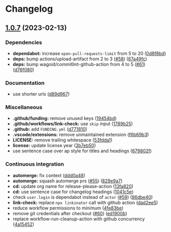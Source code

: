 # Changelog

## [1.0.7](https://github.com/Fdawgs/ford-sync-update-checker/compare/v1.0.6...v1.0.7) (2023-02-13)


### Dependencies

* **dependabot:** increase `open-pull-requests-limit` from 5 to 20 ([0d8f8bd](https://github.com/Fdawgs/ford-sync-update-checker/commit/0d8f8bdc58c8812deb5903a038f643dce84173fc))
* **deps:** bump actions/upload-artifact from 2 to 3 ([#58](https://github.com/Fdawgs/ford-sync-update-checker/issues/58)) ([67a49fc](https://github.com/Fdawgs/ford-sync-update-checker/commit/67a49fc7f2b2ab16f877f951ac3175466e77164b))
* **deps:** bump wagoid/commitlint-github-action from 4 to 5 ([#61](https://github.com/Fdawgs/ford-sync-update-checker/issues/61)) ([d76f080](https://github.com/Fdawgs/ford-sync-update-checker/commit/d76f0800820845db6d1454129d5960a56e9973c8))


### Documentation

* use shorter urls ([d89d967](https://github.com/Fdawgs/ford-sync-update-checker/commit/d89d9670481a7329aa176705e22e881af496636e))


### Miscellaneous

* **.github/funding:** remove unused keys ([19454bd](https://github.com/Fdawgs/ford-sync-update-checker/commit/19454bdfa3b87f09a7fb2e256dd76d4558c6707e))
* **.github/workflows/link-check:** use `skip` input ([1789b25](https://github.com/Fdawgs/ford-sync-update-checker/commit/1789b251db47d2c8fabdb105a27fc28a8ce7cc62))
* **.github:** add `FUNDING.yml` ([d771810](https://github.com/Fdawgs/ford-sync-update-checker/commit/d771810330cc2b417a51cdfce02aa42fbf82fe22))
* **.vscode/extensions:** remove unmaintained extension ([f6b69b3](https://github.com/Fdawgs/ford-sync-update-checker/commit/f6b69b3c7b221ed304c2191023e3ef1ebad2f6ca))
* **LICENSE:** remove trailing whitespace ([53fdda1](https://github.com/Fdawgs/ford-sync-update-checker/commit/53fdda11fe1fc538b0e0ac4e5c4a31729c79c030))
* **license:** update license year ([3b7eb50](https://github.com/Fdawgs/ford-sync-update-checker/commit/3b7eb50c2edfa5a21363640646210dfe316356e8))
* use sentence case over ap style for titles and headings ([679802f](https://github.com/Fdawgs/ford-sync-update-checker/commit/679802fd771b0e05f120e837f9dc3eaec764ece1))


### Continuous integration

* **automerge:** fix context ([ddd0a48](https://github.com/Fdawgs/ford-sync-update-checker/commit/ddd0a48af5ac4e29288faef8c445fe5e13dfc75a))
* **automerge:** squash automerge prs ([#55](https://github.com/Fdawgs/ford-sync-update-checker/issues/55)) ([829e9a7](https://github.com/Fdawgs/ford-sync-update-checker/commit/829e9a7f74daed76251414c0541ecc82a488a0bf))
* **cd:** update org name for release-please-action ([13fa820](https://github.com/Fdawgs/ford-sync-update-checker/commit/13fa8204dba77ae7493161698ee598b33e441620))
* **cd:** use sentence case for changelog headings ([1041c5e](https://github.com/Fdawgs/ford-sync-update-checker/commit/1041c5eadc63a860f0cd19526dccb91a83be1ea3))
* check `user.login` is dependabot instead of `actor` ([#59](https://github.com/Fdawgs/ford-sync-update-checker/issues/59)) ([86dbe40](https://github.com/Fdawgs/ford-sync-update-checker/commit/86dbe408962f2df06375d7380589684fefc4690a))
* **link-check:** replace `npx linkinator` call with github action ([dad2ee5](https://github.com/Fdawgs/ford-sync-update-checker/commit/dad2ee5b6c3039d47a69b617af97d5fdc529dc94))
* reduce workflow permissions to minimum ([4fe83be](https://github.com/Fdawgs/ford-sync-update-checker/commit/4fe83bee962edaf0b388ba41b993ad7b7fa31c80))
* remove git credentials after checkout ([#60](https://github.com/Fdawgs/ford-sync-update-checker/issues/60)) ([ed1900b](https://github.com/Fdawgs/ford-sync-update-checker/commit/ed1900bc31c505df5d85822c4608c4ac35e86bf3))
* replace workflow-run-cleanup-action with github concurrency ([4a15452](https://github.com/Fdawgs/ford-sync-update-checker/commit/4a15452666376746d1870bf168a82443b7e8f622))

